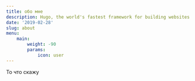 ```yaml
---
title: обо мне
description: Hugo, the world's fastest framework for building websites
date: '2019-02-28'
slug: about
menu:
    main: 
        weight: -90
        params:
            icon: user
---
```


То что скажу